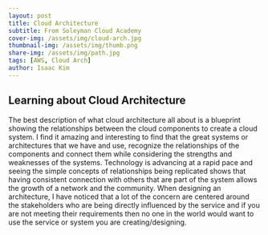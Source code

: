 ```yaml
---
layout: post
title: Cloud Architecture
subtitle: From Soleyman Cloud Academy
cover-img: /assets/img/cloud-arch.jpg
thumbnail-img: /assets/img/thumb.png
share-img: /assets/img/path.jpg
tags: [AWS, Cloud Arch]
author: Isaac Kim
---
```


## Learning about Cloud Architecture

The best description of what cloud architecture all about is a blueprint showing the relationships between the cloud components to create a cloud system. I find it amazing and interesting to find that the great systems or architectures that we have and use, recognize the relationships of the components and connect them while considering the strengths and weaknesses of the systems. Technology is advancing at a rapid pace and seeing the simple concepts of relationships being replicated shows that having consistent connection with others that are part of the system allows the growth of a network and the community. When designing an architecture, I have noticed that a lot of the concern are centered around the stakeholders who are being directly influenced by the service and if you are not meeting their requirements then no one in the world would want to use the service or system you are creating/designing. 

